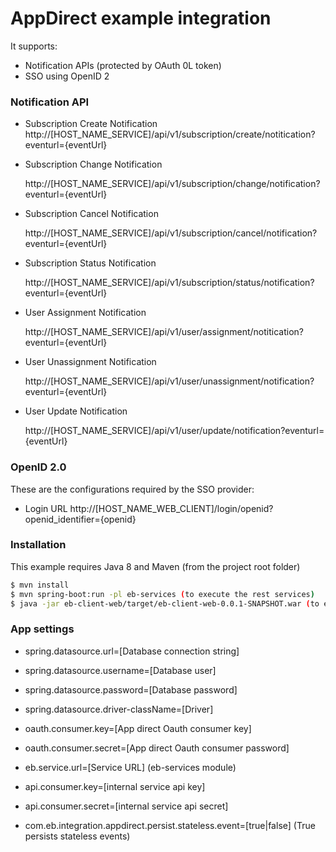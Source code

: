 # AppDirect example integration
It supports:
  - Notification APIs (protected by OAuth 0L token)
  - SSO using OpenID 2


### Notification API
- Subscription Create Notification http://[HOST_NAME_SERVICE]/api/v1/subscription/create/notitication?eventurl={eventUrl}

- Subscription Change Notification

     http://[HOST_NAME_SERVICE]/api/v1/subscription/change/notification?eventurl={eventUrl}

- Subscription Cancel Notification

     http://[HOST_NAME_SERVICE]/api/v1/subscription/cancel/notification?eventurl={eventUrl}

- Subscription Status Notification
     
     http://[HOST_NAME_SERVICE]/api/v1/subscription/status/notification?eventurl={eventUrl}

- User Assignment Notification

     http://[HOST_NAME_SERVICE]/api/v1/user/assignment/notitication?eventurl={eventUrl}

- User Unassignment Notification 

     http://[HOST_NAME_SERVICE]/api/v1/user/unassignment/notification?eventurl={eventUrl}

- User Update Notification 

     http://[HOST_NAME_SERVICE]/api/v1/user/update/notification?eventurl={eventUrl}

### OpenID 2.0
These are the configurations required by the SSO provider:

- Login URL
http://[HOST_NAME_WEB_CLIENT]/login/openid?openid_identifier={openid}

### Installation

This example requires Java 8 and Maven
(from the project root folder)
```sh
$ mvn install
$ mvn spring-boot:run -pl eb-services (to execute the rest services)
$ java -jar eb-client-web/target/eb-client-web-0.0.1-SNAPSHOT.war (to execute the web site)
```

###  App settings
- spring.datasource.url=[Database connection string]
- spring.datasource.username=[Database user]
- spring.datasource.password=[Database password]
- spring.datasource.driver-className=[Driver]

- oauth.consumer.key=[App direct Oauth consumer key]
- oauth.consumer.secret=[App direct Oauth consumer password]

- eb.service.url=[Service URL] (eb-services module)
- api.consumer.key=[internal service api key]
- api.consumer.secret=[internal service api secret]
- com.eb.integration.appdirect.persist.stateless.event=[true|false] (True persists stateless events)